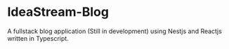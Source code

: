 # IdeaStream-Blog

A fullstack blog application (Still in development) using Nestjs and Reactjs written in Typescript.
